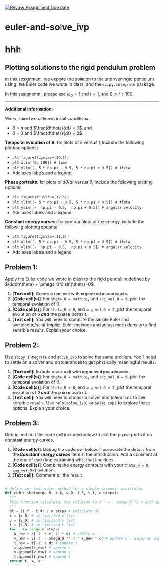 [![Review Assignment Due Date](https://classroom.github.com/assets/deadline-readme-button-22041afd0340ce965d47ae6ef1cefeee28c7c493a6346c4f15d667ab976d596c.svg)](https://classroom.github.com/a/JlCDGCpb)
# euler-and-solve_ivp
# hhh

## Plotting solutions to the rigid pendulum problem

In this assignment, we explore the solution to the undriven rigid pendulum using: the Euler code we wrote in class, and the `scipy.integrate` package.

In this assignemnt, please use $\omega_0 = 1$ and $I=1$, and $0\le t \le 100$.

----

**Additional information:**

We will use two different initial conditions:
* $\theta = \pi$ and $\frac{d\theta}{dt} = 0$, and
* $\theta = 0$ and $\frac{d\theta}{dt} = 2$.

**Temporal evolution of $\theta$:** for plots of $\theta$ versus $t$, include the following plotting options:
* `plt.figure(figsize=(10,2))`
* `plt.xlim([0, 100]) # time`
* `plt.ylim([- 5 * np.pi - 0.5, 5 * np.pi + 0.5]) # theta`
* Add axes labels and a legend

**Phase portraits:** for plots of $d\theta/dt$ versus $\theta$, include the following plotting options:
* `plt.figure(figsize=(12,3))`
* `plt.xlim([- 5 * np.pi - 0.5, 5 * np.pi + 0.5]) # theta`
* `plt.ylim([-  np.pi - 0.5,  np.pi + 0.5]) # angular velocity`
* Add axes labels and a legend

**Constant energy curves:** for contour plots of the energy, include the following plotting options:
* `plt.figure(figsize=(11,3))`
* `plt.xlim([- 5 * np.pi - 0.5, 5 * np.pi + 0.5]) # theta`
* `plt.ylim([-  np.pi - 0.5,  np.pi + 0.5]) # angular velocity`
* Add axes labels and a legend


## **Problem 1:**

Apply the Euler code we wrote in class to the rigid pendulum defined by $\ddot{\theta} + \omega_0^2 sin(\theta)=0$.

1. **[Text cell]:** Create a text cell with organized pseudocode.
2. **[Code cell(s)]:** For `theta_0 = math.pi`, and `ang_vel_0 = 0`, plot the temporal evolution of $\theta$.
3. **[Code cell(s)]:** For `theta_0 = 0`, and `ang_vel_0 = 2`, plot the temporal evolution of $\theta$ **_and_** the phase portrait.
4. **[Text cell]:** You will need to compare the simple Euler and symplectic/semi-implicit Euler methods and adjust mesh density to find sensible results. Explain your choice.


## **Problem 2:** 

Use `scipy.integrate` and `solve_ivp` to solve the same problem. You'll need to settle on a solver and on tolerances to get physically meaningful results.

1. **[Text cell]:** Include a text cell with organized pseudocode.
2. **[Code cell(s)]:** For `theta_0 = math.pi`, and `ang_vel_0 = 0`, plot the temporal evolution of $\theta$.
3. **[Code cell(s)]:** For `theta_0 = 0`, and `ang_vel_0 = 2`, plot the temporal evolution of $\theta$ **_and_** the phase portrait.
4. **[Text cell]:** You will need to choose a solver and tolerances to see sensible results. Use `help(solve_ivp)` or `solve_ivp?` to explore these options. Explain your choice.

## **Problem 3:** 

Debug and edit the code cell included below to plot the phase portrait on constant energy curves.

1. **[Code cell(s)]:** Debug the code cell below. Incorporate the details from the **_Constant energy curves_** item in the introduction. Add a comment at the end of each line explaining what that line does.
2. **[Code cell(s)]:** Combine the energy contours with your `theta_0 = 0`; `ang_vel_0=2` solution.
3. **[Text cell]:** Comment on the result.

```python

# define our test euler method for a simple harmonic oscillator
def euler_sho(omega_0, x_0, v_0, t_0, t_f, n_steps):
  """
  This function calculates the solution to x'' = - omega_0 ^2 x with Euler's method.
  """
  dt = (t_f - t_0) / n_steps # calculate dt
  x = [x_0] # initialized x list
  v = [v_0] # initialized v list
  t = [t_0] # initialized t list
  for _ in range(n_steps):
    x_new = x[-1] + v[-1] * dt # update x
    v_new = v[-1] - omega_0 ** 2 * x_new * dt # update v : using an implicit form
    t_new = t[-1] + dt # update t
    x.append(x_new) # append x
    v.append(v_new) # append v
    t.append(t_new) # append t
  return t, x, v

```

